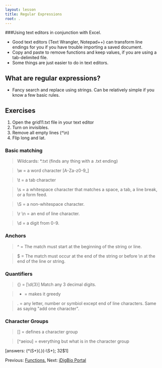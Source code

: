 ```yaml
---
layout: lesson
title: Regular Expressions
root: .
---
```

###Using text editors in conjunction with Excel.
- Good text editors (Text Wrangler, Notepad++) can transform line endings for you if you have trouble importing a saved document.
- Copy and paste to remove functions and keep values, if you are using a tab-delimited file.
- Some things are just easier to do in text editors.

## What are regular expressions?
- Fancy search and replace using strings. Can be relatively simple if you know a few basic rules.

## Exercises
1. Open the grid11.txt file in your text editor
2. Turn on invisibles.
3. Remove all empty lines (^\n)
4. Flip long and lat.

### Basic matching
> Wildcards: *.txt (finds any thing with a .txt ending)

> \w = a word character [A-Za-z0-9_]

> \t = a tab character

> \s = a whitespace character that matches a space, a tab, a line break, or a form feed.

> \S = a non-whitespace character.

> \r \n = an end of line character.

> \d = a digit from 0-9.

### Anchors

> ^ = The match must start at the beginning of the string or line.

> $ = The match must occur at the end of the string or before \n at the end of the line or string.

### Quantifiers

> {} = [\d{3}] Match any 3 decimal digits.

> + = makes it greedy

> . = any letter, number or symbiol except end of line characters. Same as saying "add one character".

### Character Groups

> [] = defines a character group

> [^aeiou] = everything but what is in the character group





[answers: (^\S+)(.)(-\S+); $3$2$1]






Previous: [Functions.](07-functions.html)
Next: [iDigBio Portal](09-iDigBio-portal.html)